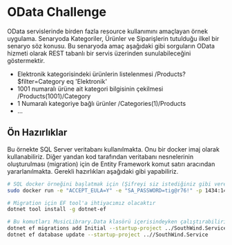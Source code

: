 # OData Challenge

OData servislerinde birden fazla resource kullanımını amaçlayan örnek uygulama. Senaryoda Kategoriler, Ürünler ve Siparişlerin tutulduğu ilkel bir senaryo söz konusu. Bu senaryoda amaç aşağıdaki gibi sorguların OData hizmeti olarak REST tabanlı bir servis üzerinden sunulabileceğini göstermektir.

- Elektronik kategorisindeki ürünlerin listelenmesi /Products?$filter=Category eq 'Elektronik'
- 1001 numaralı ürüne ait kategori bilgisinin çekilmesi /Products(1001)/Category
- 1 Numaralı kategoriye bağlı ürünler /Categories(1)/Products
- ...

## Ön Hazırlıklar

Bu örnekte SQL Server veritabanı kullanılmakta. Onu bir docker imaj olarak kullanabiliriz. Diğer yandan kod tarafından veritabanı nesnelerinin oluşturulması (migration) için de Entity Framework komut satırı aracından yararlanılmakta. Gerekli hazırlıkları aşağıdaki gibi yapabiliriz.

```bash
# SQL docker örneğini başlatmak için (Şifreyi siz istediğiniz gibi verebilir veya aynısını kullanabilirsiniz)
sudo docker run -e "ACCEPT_EULA=Y" -e "SA_PASSWORD=tig@r76!" -p 1434:1433 --name sql-south --hostname sql-south -d mcr.microsoft.com/mssql/server:2022-latest

# Migration için EF tool'a ihtiyacımız olacaktır
dotnet tool install -g dotnet-ef

# Bu komutları MusicLibrary.Data klasörü içerisindeyken çalıştırabiliriz.
dotnet ef migrations add Initial --startup-project ../SouthWind.Service
dotnet ef database update --startup-project ..//SouthWind.Service
```
